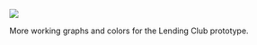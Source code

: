 ![](https://db-feed.s3.amazonaws.com/legacy/Screen_Shot_2016-10-30_at_4_52_40_PM-1477860793151.png)

More working graphs and colors for the Lending Club prototype.
